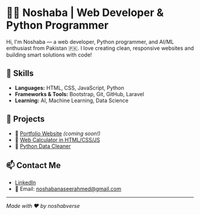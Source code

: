 # 👩‍💻 Noshaba | Web Developer & Python Programmer

Hi, I'm Noshaba — a web developer, Python programmer, and AI/ML enthusiast from Pakistan 🇵🇰. I love creating clean, responsive websites and building smart solutions with code!

## 🚀 Skills
- **Languages:** HTML, CSS, JavaScript, Python
- **Frameworks & Tools:** Bootstrap, Git, GitHub, Laravel
- **Learning:** AI, Machine Learning, Data Science

## 📂 Projects
- 🔗 [Portfolio Website](#) *(coming soon!)*
- 🔗 [Web Calculator in HTML/CSS/JS](#)
- 🔗 [Python Data Cleaner](#)

## 📫 Contact Me
- [LinkedIn](https://www.linkedin.com/in/noshaba-naseer-988514373/)
- 📧 Email: noshabanaseerahmed@gmail.com

---

*Made with ❤️ by noshabverse*
